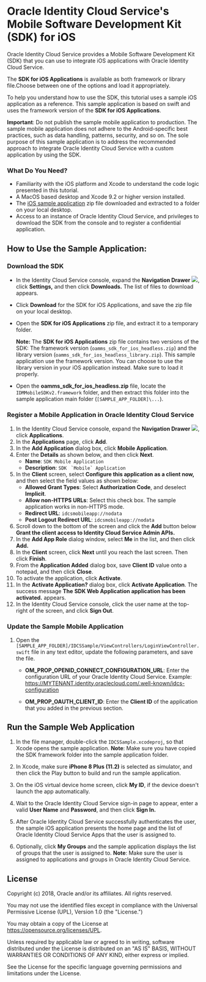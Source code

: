 
# Oracle Identity Cloud Service's Mobile Software Development Kit (SDK) for iOS

Oracle Identity Cloud Service provides a Mobile Software Development Kit (SDK) that you can use to integrate iOS applications with Oracle Identity Cloud Service.

The **SDK for iOS Applications** is available as both framework or library file.Choose between one of the options and load it appropriately.

To help you understand how to use the SDK, this tutorial uses a sample iOS application as a reference. This sample application is based on swift and uses the framework version of the **SDK for iOS Applications**.

**Important**: Do not publish the sample mobile application to production. The sample mobile application does not adhere to the Android-specific best practices, such as data handling, patterns, security, and so on. The sole purpose of this sample application is to address the recommended approach to integrate Oracle Identity Cloud Service with a custom application by using the SDK.

### What Do You Need?

-   Familiarity with the iOS platform and Xcode to understand the code logic presented in this tutorial.
-   A MacOS based desktop and Xcode 9.2 or higher version installed.
-   The [iOS sample application](https://github.com/oracle/idm-samples/tree/master/idcs-sdk-sample-apps "Oracle's official repository for Identity Management (IDM) code samples and snippets") zip file downloaded and extracted to a folder on your local desktop.
-   Access to an instance of Oracle Identity Cloud Service, and privileges to download the SDK from the console and to register a confidential application.

## How to Use the Sample Application:

### Download the SDK
-   In the Identity Cloud Service console, expand the **Navigation Drawer** ![](./img/navdrawer.png), click **Settings,** and then click **Downloads.** The list of files to download appears.
-   Click **Download** for the SDK for iOS Applications, and save the zip file on your local desktop.
-   Open the **SDK for iOS Applications** zip file, and extract it to a temporary folder.

    **Note:** The **SDK for iOS Applications** zip file contains two versions of the SDK: The framework version (`oamms_sdk_for_ios_headless.zip`) and the library version (`oamms_sdk_for_ios_headless_library.zip`). This sample application use the framework version. You can choose to use the library version in your iOS application instead. Make sure to load it properly.

-   Open the **oamms_sdk_for_ios_headless.zip** file, locate the `IDMMobileSDKv2.framework` folder, and then extract this folder into the sample application main folder (`[SAMPLE_APP_FOLDER]\...`).

### Register a Mobile Application in Oracle Identity Cloud Service

1.  In the Identity Cloud Service console, expand the  **Navigation Drawer**  ![](./img/navdrawer.png), click  **Applications**.
2.  In the  **Applications**  page, click  **Add**.
3.  In the  **Add Application**  dialog box, click  **Mobile Application**.
4.  Enter the  **Details** as shown below, and then click  **Next**.
    -   **Name**:  `SDK Mobile Application`
    -   **Description**:  `SDK` `` `Mobile` Application``
5.  In the  **Client** screen, select  **Configure this application as a client now,**  and then select the field values as shown below:
    -   **Allowed Grant Types**: Select  **Authorization Code**, and deselect **Implicit**.
    -   **Allow non-HTTPS URLs**: Select this check box. The sample application works in non-HTTPS mode.
    -   **Redirect URL**:  `idcsmobileapp://nodata`
    -   **Post Logout Redirect URL**:  `idcsmobileapp://nodata`
6.  Scroll down to the bottom of the screen and click the  **Add** button below  **Grant the client access to Identity Cloud Service Admin APIs.**
7. In the **Add App Role** dialog window, select **Me** in the list, and then click **Add.**
8. In the  **Client**  screen, click  **Next**  until you reach the last screen. Then click  **Finish**.
9.  From the  **Application Added** dialog box, save  **Client ID**  value onto a notepad, and then click  **Close**.
10.  To activate the application, click  **Activate**.
11.  In the  **Activate Application?**  dialog box, click  **Activate Application**.
    The success message  **The** ****SDK** Web Application application has been activated.**  appears.
 12.  In the Identity Cloud Service console, click the user name at the top-right of the screen, and click  **Sign Out**.

### Update the Sample Mobile Application


1.  Open the `[SAMPLE_APP_FOLDER]/IDCSSample/ViewControllers/LoginViewController.swift` file in any text editor, update the following parameters, and save the file.

    * **OM_PROP_OPENID_CONNECT_CONFIGURATION_URL**: Enter the configuration URL of your Oracle Identity Cloud Service. Example:
https://MYTENANT.identity.oraclecloud.com/.well-known/idcs-configuration

    * **OM_PROP_OAUTH_CLIENT_ID**: Enter the **Client ID** of the application that you added in the previous section.

## Run the Sample Web Application

1. In the file manager, double-click the `IDCSSample.xcodeproj`, so that Xcode opens the sample application.
   **Note**: Make sure you have copied the SDK framework folder into the sample application folder.

2. In Xcode, make sure **iPhone 8 Plus (11.2)** is selected as simulator, and then click the Play button to build and run the sample application.

3. On the iOS virtual device home screen, click **My ID**, if the device doesn't launch the app automatically.

4. Wait to the Oracle Identity Cloud Service sign-in page to appear, enter a valid **User Name** and **Password**, and then click **Sign In.**

5. After Oracle Identity Cloud Service successfully authenticates the user, the sample iOS application presents the home page and the list of Oracle Identity Cloud Service Apps that the user is assigned to.

6. Optionally, click **My Groups** and the sample application displays the list of groups that the user is assigned to. **Note**: Make sure the user is assigned to applications and groups in Oracle Identity Cloud Service.

## License

Copyright (c) 2018, Oracle and/or its affiliates. All rights reserved.

You may not use the identified files except in compliance with the Universal Permissive License (UPL), Version 1.0 (the "License.")

You may obtain a copy of the License at https://opensource.org/licenses/UPL. 

Unless required by applicable law or agreed to in writing, software distributed under the License is distributed on an "AS IS" BASIS, WITHOUT WARRANTIES OR CONDITIONS OF ANY KIND, either express or implied.

See the License for the specific language governing permissions and limitations under the License.
